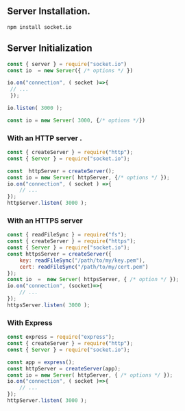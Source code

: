 ## Server Installation. 
```console
npm install socket.io
```
## Server Initialization 
```javascript
const { server } = require("socket.io")
const io  = new Server({ /* options */ }) 

io.on("connection", ( socket )=>{
 // ...
 }); 

io.listen( 3000 );
```
```javascript
const io = new Server( 3000, {/* options */}) 
```

### With an HTTP server . 
```javascript 
const { createServer } = require("http");
const { Server } = require("socket.io");

const  httpServer = createServer();
const io = new Server( httpServer, {/* options */ }); 
io.on("connection", ( socket ) =>{
	// ...
});
httpServer.listen( 3000 );
```

### With an HTTPS server 
```javascript 
const { readFileSync } = require("fs"); 
const { createServer } = require("https");
const { Server } = require("socket.io");
const httpsServer = createServer({
	key: readFileSync("/path/to/my/key.pem"),
	cert: readFileSync("/path/to/my/cert.pem")
});
const io  =  new Server( httpsServer, { /* option */ });
io.on("connection", (socket)=>{
	// ... 
});
httpsServer.listen( 3000 );
```

### With Express 
```javascript
const express = require("express");
const { createServer } = require("http");
const { Server } = require("socket.io");

const app = express();
const httpServer = createServer(app);
const io = new Server( httpServer, { /* options */ });
io.on("connection", ( socket )=>{
	// ...
});
httpServer.listen( 3000 );
```

